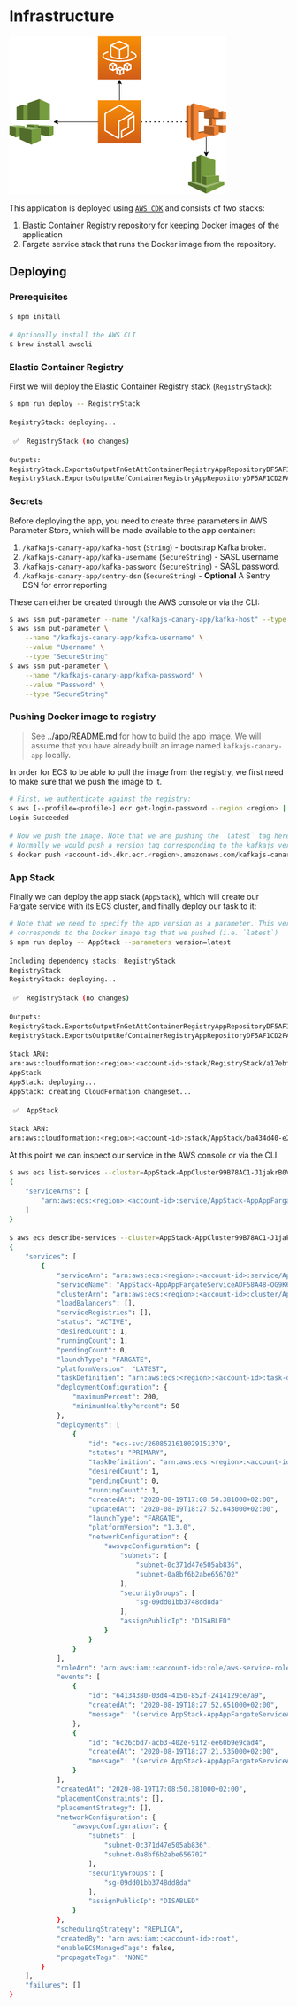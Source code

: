 # Infrastructure

![Architecture diagram](./architecture.png)

This application is deployed using [`AWS CDK`](https://aws.amazon.com/cdk/) and consists of two stacks:

1. Elastic Container Registry repository for keeping Docker images of the application
2. Fargate service stack that runs the Docker image from the repository.

## Deploying

### Prerequisites

```sh
$ npm install

# Optionally install the AWS CLI
$ brew install awscli
```

### Elastic Container Registry
First we will deploy the Elastic Container Registry stack (`RegistryStack`):

```sh
$ npm run deploy -- RegistryStack

RegistryStack: deploying...

 ✅  RegistryStack (no changes)

Outputs:
RegistryStack.ExportsOutputFnGetAttContainerRegistryAppRepositoryDF5AF1CDArn54D5AF48 = arn:aws:ecr:<region>:<account-id>:repository/kafkajs-canary-app
RegistryStack.ExportsOutputRefContainerRegistryAppRepositoryDF5AF1CD2FA9DDCB = kafkajs-canary-app
```

### Secrets

Before deploying the app, you need to create three parameters in AWS Parameter Store, which will be made available to the app container:

1. `/kafkajs-canary-app/kafka-host` (`String`) - bootstrap Kafka broker. 
2. `/kafkajs-canary-app/kafka-username` (`SecureString`) - SASL username
3. `/kafkajs-canary-app/kafka-password` (`SecureString`) - SASL password.
4. `/kafkajs-canary-app/sentry-dsn` (`SecureString`) - **Optional** A Sentry DSN for error reporting

These can either be created through the AWS console or via the CLI:

```sh
$ aws ssm put-parameter --name "/kafkajs-canary-app/kafka-host" --type String --value "kafka:9092"
$ aws ssm put-parameter \
    --name "/kafkajs-canary-app/kafka-username" \
    --value "Username" \
    --type "SecureString"
$ aws ssm put-parameter \
    --name "/kafkajs-canary-app/kafka-password" \
    --value "Password" \
    --type "SecureString"
```

### Pushing Docker image to registry

> See [../app/README.md](../app) for how to build the app image. We will assume that
> you have already built an image named `kafkajs-canary-app` locally.

In order for ECS to be able to pull the image from the registry, we first need to make sure that we push the image to it.

```sh
# First, we authenticate against the registry:
$ aws [--profile=<profile>] ecr get-login-password --region <region> | docker login --username AWS --password-stdin <account-id>.dkr.ecr.<region>.amazonaws.com
Login Succeeded

# Now we push the image. Note that we are pushing the `latest` tag here.
# Normally we would push a version tag corresponding to the kafkajs version used.
$ docker push <account-id>.dkr.ecr.<region>.amazonaws.com/kafkajs-canary-app:latest
```

### App Stack

Finally we can deploy the app stack (`AppStack`), which will create our Fargate service with its ECS cluster, and finally deploy our task to it:

```sh
# Note that we need to specify the app version as a parameter. This version
# corresponds to the Docker image tag that we pushed (i.e. `latest`)
$ npm run deploy -- AppStack --parameters version=latest

Including dependency stacks: RegistryStack
RegistryStack
RegistryStack: deploying...

 ✅  RegistryStack (no changes)

Outputs:
RegistryStack.ExportsOutputFnGetAttContainerRegistryAppRepositoryDF5AF1CDArn54D5AF48 = arn:aws:ecr:<region>:<account-id>:repository/kafkajs-canary-app
RegistryStack.ExportsOutputRefContainerRegistryAppRepositoryDF5AF1CD2FA9DDCB = kafkajs-canary-app

Stack ARN:
arn:aws:cloudformation:<region>:<account-id>:stack/RegistryStack/a17ebf10-e20a-11ea-8ef2-067c15f30dda
AppStack
AppStack: deploying...
AppStack: creating CloudFormation changeset...

 ✅  AppStack

Stack ARN:
arn:aws:cloudformation:<region>:<account-id>:stack/AppStack/ba434d40-e22d-11ea-8ef2-067c15f30dda
```

At this point we can inspect our service in the AWS console or via the CLI.

```sh
$ aws ecs list-services --cluster=AppStack-AppCluster99B78AC1-J1jakrB0VYEy
{
    "serviceArns": [
        "arn:aws:ecs:<region>:<account-id>:service/AppStack-AppAppFargateServiceADF58A48-OG9K63O4XHXS"
    ]
}

$ aws ecs describe-services --cluster=AppStack-AppCluster99B78AC1-J1jakrB0VYEy --service=arn:aws:ecs:<region>:<account-id>:service/AppStack-AppAppFargateServiceADF58A48-OG9K63O4XHXS
{
    "services": [
        {
            "serviceArn": "arn:aws:ecs:<region>:<account-id>:service/AppStack-AppAppFargateServiceADF58A48-OG9K63O4XHXS",
            "serviceName": "AppStack-AppAppFargateServiceADF58A48-OG9K63O4XHXS",
            "clusterArn": "arn:aws:ecs:<region>:<account-id>:cluster/AppStack-AppCluster99B78AC1-J1jakrB0VYEy",
            "loadBalancers": [],
            "serviceRegistries": [],
            "status": "ACTIVE",
            "desiredCount": 1,
            "runningCount": 1,
            "pendingCount": 0,
            "launchType": "FARGATE",
            "platformVersion": "LATEST",
            "taskDefinition": "arn:aws:ecs:<region>:<account-id>:task-definition/AppStackAppAppTaskDefinitionBDE434AC:1",
            "deploymentConfiguration": {
                "maximumPercent": 200,
                "minimumHealthyPercent": 50
            },
            "deployments": [
                {
                    "id": "ecs-svc/2608521618029151379",
                    "status": "PRIMARY",
                    "taskDefinition": "arn:aws:ecs:<region>:<account-id>:task-definition/AppStackAppAppTaskDefinitionBDE434AC:1",
                    "desiredCount": 1,
                    "pendingCount": 0,
                    "runningCount": 1,
                    "createdAt": "2020-08-19T17:08:50.381000+02:00",
                    "updatedAt": "2020-08-19T18:27:52.643000+02:00",
                    "launchType": "FARGATE",
                    "platformVersion": "1.3.0",
                    "networkConfiguration": {
                        "awsvpcConfiguration": {
                            "subnets": [
                                "subnet-0c371d47e505ab836",
                                "subnet-0a8bf6b2abe656702"
                            ],
                            "securityGroups": [
                                "sg-09dd01bb3748dd8da"
                            ],
                            "assignPublicIp": "DISABLED"
                        }
                    }
                }
            ],
            "roleArn": "arn:aws:iam::<account-id>:role/aws-service-role/ecs.amazonaws.com/AWSServiceRoleForECS",
            "events": [
                {
                    "id": "64134380-03d4-4150-852f-2414129ce7a9",
                    "createdAt": "2020-08-19T18:27:52.651000+02:00",
                    "message": "(service AppStack-AppAppFargateServiceADF58A48-OG9K63O4XHXS) has reached a steady state."
                },
                {
                    "id": "6c26cbd7-acb3-402e-91f2-ee60b9e9cad4",
                    "createdAt": "2020-08-19T18:27:21.535000+02:00",
                    "message": "(service AppStack-AppAppFargateServiceADF58A48-OG9K63O4XHXS) has started 1 tasks: (task b176b8fc-5769-4d0d-8569-9c7956d30ff3)."
                }
            ],
            "createdAt": "2020-08-19T17:08:50.381000+02:00",
            "placementConstraints": [],
            "placementStrategy": [],
            "networkConfiguration": {
                "awsvpcConfiguration": {
                    "subnets": [
                        "subnet-0c371d47e505ab836",
                        "subnet-0a8bf6b2abe656702"
                    ],
                    "securityGroups": [
                        "sg-09dd01bb3748dd8da"
                    ],
                    "assignPublicIp": "DISABLED"
                }
            },
            "schedulingStrategy": "REPLICA",
            "createdBy": "arn:aws:iam::<account-id>:root",
            "enableECSManagedTags": false,
            "propagateTags": "NONE"
        }
    ],
    "failures": []
}
```